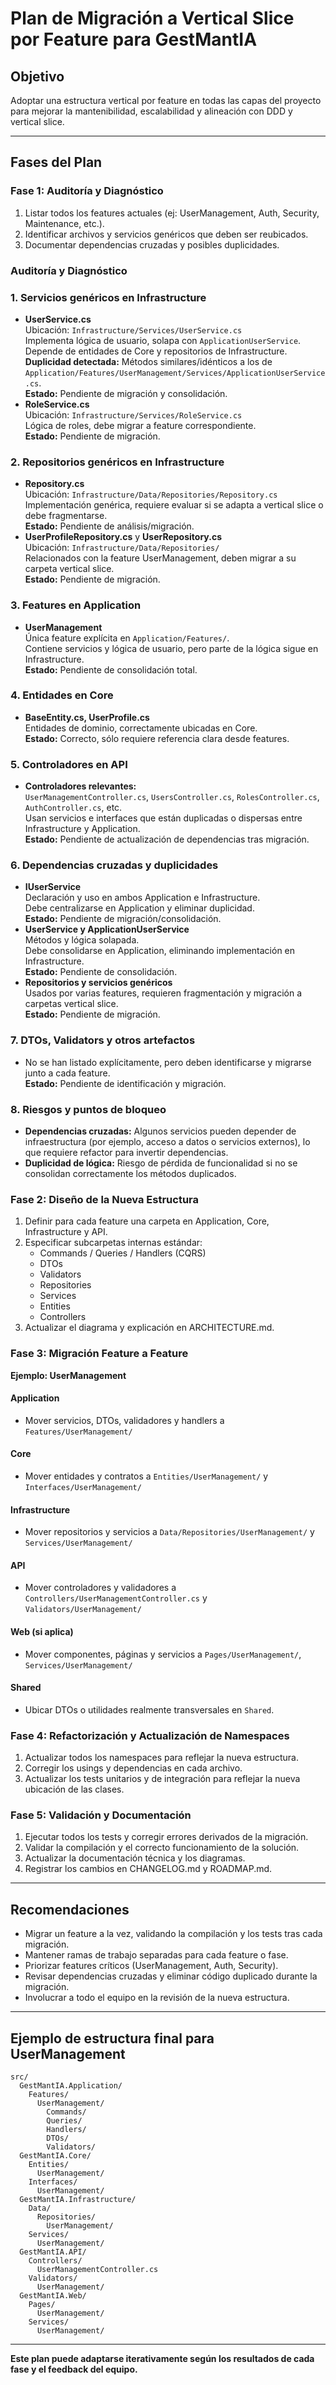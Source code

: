 # Plan de Migración a Vertical Slice por Feature para GestMantIA

## Objetivo
Adoptar una estructura vertical por feature en todas las capas del proyecto para mejorar la mantenibilidad, escalabilidad y alineación con DDD y vertical slice.

---

## Fases del Plan

### Fase 1: Auditoría y Diagnóstico
1. Listar todos los features actuales (ej: UserManagement, Auth, Security, Maintenance, etc.).
2. Identificar archivos y servicios genéricos que deben ser reubicados.
3. Documentar dependencias cruzadas y posibles duplicidades.

### Auditoría y Diagnóstico

### 1. Servicios genéricos en Infrastructure
- **UserService.cs**  
  Ubicación: `Infrastructure/Services/UserService.cs`  
  Implementa lógica de usuario, solapa con `ApplicationUserService`.  
  Depende de entidades de Core y repositorios de Infrastructure.  
  **Duplicidad detectada:** Métodos similares/idénticos a los de `Application/Features/UserManagement/Services/ApplicationUserService.cs`.  
  **Estado:** Pendiente de migración y consolidación.
- **RoleService.cs**  
  Ubicación: `Infrastructure/Services/RoleService.cs`  
  Lógica de roles, debe migrar a feature correspondiente.  
  **Estado:** Pendiente de migración.

### 2. Repositorios genéricos en Infrastructure
- **Repository.cs**  
  Ubicación: `Infrastructure/Data/Repositories/Repository.cs`  
  Implementación genérica, requiere evaluar si se adapta a vertical slice o debe fragmentarse.  
  **Estado:** Pendiente de análisis/migración.
- **UserProfileRepository.cs** y **UserRepository.cs**  
  Ubicación: `Infrastructure/Data/Repositories/`  
  Relacionados con la feature UserManagement, deben migrar a su carpeta vertical slice.  
  **Estado:** Pendiente de migración.

### 3. Features en Application
- **UserManagement**  
  Única feature explícita en `Application/Features/`.  
  Contiene servicios y lógica de usuario, pero parte de la lógica sigue en Infrastructure.  
  **Estado:** Pendiente de consolidación total.

### 4. Entidades en Core
- **BaseEntity.cs, UserProfile.cs**  
  Entidades de dominio, correctamente ubicadas en Core.  
  **Estado:** Correcto, sólo requiere referencia clara desde features.

### 5. Controladores en API
- **Controladores relevantes:**  
  `UserManagementController.cs`, `UsersController.cs`, `RolesController.cs`, `AuthController.cs`, etc.  
  Usan servicios e interfaces que están duplicadas o dispersas entre Infrastructure y Application.  
  **Estado:** Pendiente de actualización de dependencias tras migración.

### 6. Dependencias cruzadas y duplicidades
- **IUserService**  
  Declaración y uso en ambos Application e Infrastructure.  
  Debe centralizarse en Application y eliminar duplicidad.  
  **Estado:** Pendiente de migración/consolidación.
- **UserService y ApplicationUserService**  
  Métodos y lógica solapada.  
  Debe consolidarse en Application, eliminando implementación en Infrastructure.  
  **Estado:** Pendiente de consolidación.
- **Repositorios y servicios genéricos**  
  Usados por varias features, requieren fragmentación y migración a carpetas vertical slice.  
  **Estado:** Pendiente de migración.

### 7. DTOs, Validators y otros artefactos
- No se han listado explícitamente, pero deben identificarse y migrarse junto a cada feature.  
  **Estado:** Pendiente de identificación y migración.

### 8. Riesgos y puntos de bloqueo
- **Dependencias cruzadas:** Algunos servicios pueden depender de infraestructura (por ejemplo, acceso a datos o servicios externos), lo que requiere refactor para invertir dependencias.
- **Duplicidad de lógica:** Riesgo de pérdida de funcionalidad si no se consolidan correctamente los métodos duplicados.

### Fase 2: Diseño de la Nueva Estructura
1. Definir para cada feature una carpeta en Application, Core, Infrastructure y API.
2. Especificar subcarpetas internas estándar:
   - Commands / Queries / Handlers (CQRS)
   - DTOs
   - Validators
   - Repositories
   - Services
   - Entities
   - Controllers
3. Actualizar el diagrama y explicación en ARCHITECTURE.md.

### Fase 3: Migración Feature a Feature
**Ejemplo: UserManagement**

#### Application
- Mover servicios, DTOs, validadores y handlers a `Features/UserManagement/`

#### Core
- Mover entidades y contratos a `Entities/UserManagement/` y `Interfaces/UserManagement/`

#### Infrastructure
- Mover repositorios y servicios a `Data/Repositories/UserManagement/` y `Services/UserManagement/`

#### API
- Mover controladores y validadores a `Controllers/UserManagementController.cs` y `Validators/UserManagement/`

#### Web (si aplica)
- Mover componentes, páginas y servicios a `Pages/UserManagement/`, `Services/UserManagement/`

#### Shared
- Ubicar DTOs o utilidades realmente transversales en `Shared`.

### Fase 4: Refactorización y Actualización de Namespaces
1. Actualizar todos los namespaces para reflejar la nueva estructura.
2. Corregir los usings y dependencias en cada archivo.
3. Actualizar los tests unitarios y de integración para reflejar la nueva ubicación de las clases.

### Fase 5: Validación y Documentación
1. Ejecutar todos los tests y corregir errores derivados de la migración.
2. Validar la compilación y el correcto funcionamiento de la solución.
3. Actualizar la documentación técnica y los diagramas.
4. Registrar los cambios en CHANGELOG.md y ROADMAP.md.

---

## Recomendaciones
- Migrar un feature a la vez, validando la compilación y los tests tras cada migración.
- Mantener ramas de trabajo separadas para cada feature o fase.
- Priorizar features críticos (UserManagement, Auth, Security).
- Revisar dependencias cruzadas y eliminar código duplicado durante la migración.
- Involucrar a todo el equipo en la revisión de la nueva estructura.

---

## Ejemplo de estructura final para UserManagement

```
src/
  GestMantIA.Application/
    Features/
      UserManagement/
        Commands/
        Queries/
        Handlers/
        DTOs/
        Validators/
  GestMantIA.Core/
    Entities/
      UserManagement/
    Interfaces/
      UserManagement/
  GestMantIA.Infrastructure/
    Data/
      Repositories/
        UserManagement/
    Services/
      UserManagement/
  GestMantIA.API/
    Controllers/
      UserManagementController.cs
    Validators/
      UserManagement/
  GestMantIA.Web/
    Pages/
      UserManagement/
    Services/
      UserManagement/
```

---

**Este plan puede adaptarse iterativamente según los resultados de cada fase y el feedback del equipo.**
